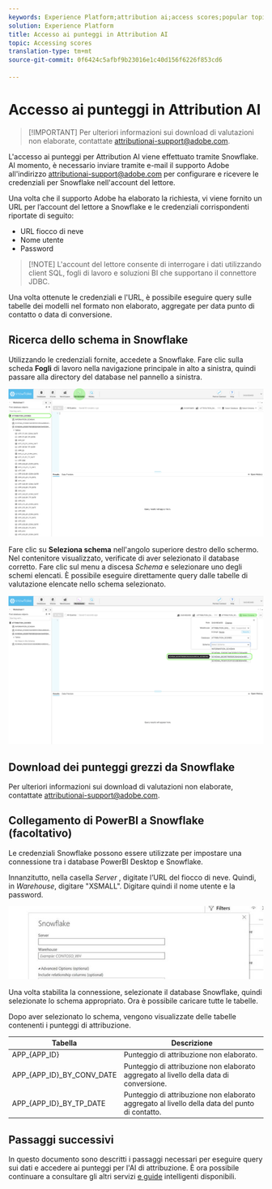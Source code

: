 ```yaml
---
keywords: Experience Platform;attribution ai;access scores;popular topics
solution: Experience Platform
title: Accesso ai punteggi in Attribution AI
topic: Accessing scores
translation-type: tm+mt
source-git-commit: 0f6424c5afbf9b23016e1c40d156f6226f853cd6

---
```



# Accesso ai punteggi in Attribution AI

>[!IMPORTANT] Per ulteriori informazioni sui download di valutazioni non elaborate, contattate attributionai-support@adobe.com.

L&#39;accesso ai punteggi per Attribution AI viene effettuato tramite Snowflake. Al momento, è necessario inviare tramite e-mail il supporto Adobe all&#39;indirizzo attributionai-support@adobe.com per configurare e ricevere le credenziali per Snowflake nell&#39;account del lettore.

Una volta che il supporto Adobe ha elaborato la richiesta, vi viene fornito un URL per l’account del lettore a Snowflake e le credenziali corrispondenti riportate di seguito:

- URL fiocco di neve
- Nome utente
- Password

>[!NOTE] L&#39;account del lettore consente di interrogare i dati utilizzando client SQL, fogli di lavoro e soluzioni BI che supportano il connettore JDBC.

Una volta ottenute le credenziali e l&#39;URL, è possibile eseguire query sulle tabelle dei modelli nel formato non elaborato, aggregate per data punto di contatto o data di conversione.

## Ricerca dello schema in Snowflake

Utilizzando le credenziali fornite, accedete a Snowflake. Fare clic sulla scheda **Fogli** di lavoro nella navigazione principale in alto a sinistra, quindi passare alla directory del database nel pannello a sinistra.

![Fogli di lavoro e navigazione](./images/download-scores/edited_snowflake_1.png)

Fare clic su **Seleziona schema** nell&#39;angolo superiore destro dello schermo. Nel contenitore visualizzato, verificate di aver selezionato il database corretto. Fare clic sul menu a discesa *Schema* e selezionare uno degli schemi elencati. È possibile eseguire direttamente query dalle tabelle di valutazione elencate nello schema selezionato.

![trovare uno schema](./images/download-scores/edited_snowflake_2.png)

## Download dei punteggi grezzi da Snowflake

Per ulteriori informazioni sui download di valutazioni non elaborate, contattate attributionai-support@adobe.com.

## Collegamento di PowerBI a Snowflake (facoltativo)

Le credenziali Snowflake possono essere utilizzate per impostare una connessione tra i database PowerBI Desktop e Snowflake.

Innanzitutto, nella casella *Server* , digitate l’URL del fiocco di neve. Quindi, in *Warehouse*, digitare &quot;XSMALL&quot;. Digitare quindi il nome utente e la password.

![esempio di POWERBI](./images/download-scores/powerbi-snowflake.png)

Una volta stabilita la connessione, selezionate il database Snowflake, quindi selezionate lo schema appropriato. Ora è possibile caricare tutte le tabelle.

Dopo aver selezionato lo schema, vengono visualizzate delle tabelle contenenti i punteggi di attribuzione.

| Tabella | Descrizione |
| ----- | ----------- |
| APP_{APP_ID} | Punteggio di attribuzione non elaborato. |
| APP_{APP_ID}_BY_CONV_DATE | Punteggio di attribuzione non elaborato aggregato al livello della data di conversione. |
| APP_{APP_ID}_BY_TP_DATE | Punteggio di attribuzione non elaborato aggregato al livello della data del punto di contatto. |

## Passaggi successivi

In questo documento sono descritti i passaggi necessari per eseguire query sui dati e accedere ai punteggi per l&#39;AI di attribuzione. È ora possibile continuare a consultare gli altri servizi [e guide](../home.md) intelligenti disponibili.